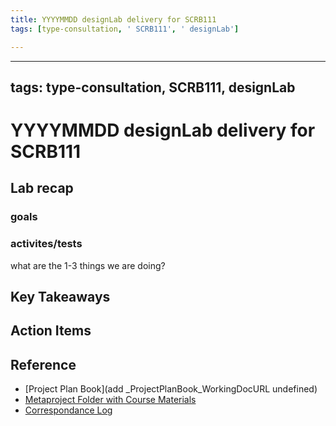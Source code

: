 ```yaml
---
title: YYYYMMDD designLab delivery for SCRB111
tags: [type-consultation, ' SCRB111', ' designLab']

---
```


---
tags: type-consultation, SCRB111, designLab
---
# YYYYMMDD designLab delivery for SCRB111

## Lab recap 

### goals

### activites/tests
what are the 1-3 things we are doing?

## Key Takeaways

## Action Items


## Reference

* [Project Plan Book](add _ProjectPlanBook_WorkingDocURL undefined)
* [Metaproject Folder with Course Materials](https://drive.google.com/drive/folders/194JZlv4Ajf5qmQY51EFoYGiXBrTb7AM2)
* [Correspondance Log](https://drive.google.com/drive/folders/1X-M7RNbGCHlTWYhSqnK7aVakHwwXODTU?usp=drive_link)
